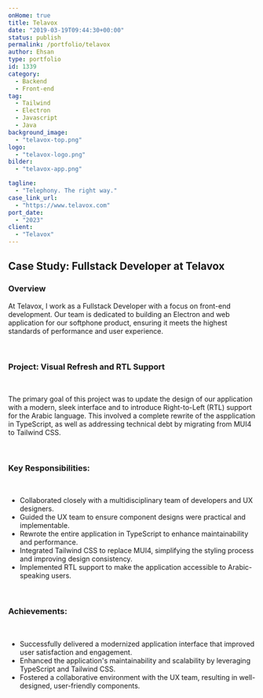 ```yaml
---
onHome: true
title: Telavox
date: "2019-03-19T09:44:30+00:00"
status: publish
permalink: /portfolio/telavox
author: Ehsan
type: portfolio
id: 1339
category:
  - Backend
  - Front-end
tag:
  - Tailwind
  - Electron
  - Javascript
  - Java
background_image:
  - "telavox-top.png"
logo:
  - "telavox-logo.png"
bilder:
  - "telavox-app.png"

tagline:
  - "Telephony. The right way."
case_link_url:
  - "https://www.telavox.com"
port_date:
  - "2023"
client:
  - "Telavox"
---
```


<h2>Case Study: Fullstack Developer at Telavox</h2>

<h3>Overview</h3>

<p>At Telavox, I work as a Fullstack Developer with a focus on front-end development. Our team is dedicated to building an Electron and web application for our softphone product, ensuring it meets the highest standards of performance and user experience.</p>

<br />

<h3>Project: Visual Refresh and RTL Support</h3>
<br />

<p>The primary goal of this project was to update the design of our application with a modern, sleek interface and to introduce Right-to-Left (RTL) support for the Arabic language. This involved a complete rewrite of the aspplication in TypeScript, as well as addressing technical debt by migrating from MUI4 to Tailwind CSS.</p>

<br />

<h3>Key Responsibilities:</h3>
<br />
<ul>
    <li>Collaborated closely with a multidisciplinary team of developers and UX designers.</li>
    <li>Guided the UX team to ensure component designs were practical and implementable.</li>
    <li>Rewrote the entire application in TypeScript to enhance maintainability and performance.</li>
    <li>Integrated Tailwind CSS to replace MUI4, simplifying the styling process and improving design consistency.</li>
    <li>Implemented RTL support to make the application accessible to Arabic-speaking users.</li>
</ul>

<br />
<h3>Achievements:</h3>
<br />
<ul>
    <li>Successfully delivered a modernized application interface that improved user satisfaction and engagement.</li>
    <li>Enhanced the application's maintainability and scalability by leveraging TypeScript and Tailwind CSS.</li>
    <li>Fostered a collaborative environment with the UX team, resulting in well-designed, user-friendly components.</li>
</ul>
